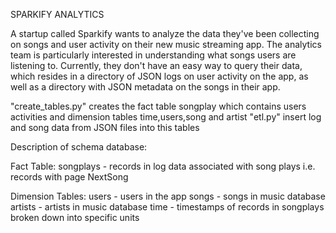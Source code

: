 

SPARKIFY ANALYTICS

A startup called Sparkify wants to analyze the data they've been collecting on songs and user activity on their new music streaming app. 
The analytics team is particularly interested in understanding what songs users are listening to. 
Currently, they don't have an easy way to query their data, which resides in a directory of JSON logs on user activity on the app,
as well as a directory with JSON metadata on the songs in their app.

"create_tables.py" creates the fact table songplay which contains users activities and dimension tables time,users,song and artist
"etl.py" insert log and song data from JSON files into this tables

Description of schema database:

Fact Table:
songplays - records in log data associated with song plays i.e. records with page NextSong

Dimension Tables:
users - users in the app
songs - songs in music database
artists - artists in music database
time - timestamps of records in songplays broken down into specific units
